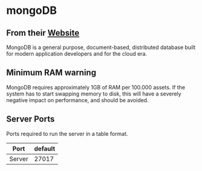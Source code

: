 # mongoDB

## From their [Website](https://www.mongodb.com/)

MongoDB is a general purpose, document-based, distributed database built for modern application developers and for the cloud era.

## Minimum RAM warning

MongoDB requires approximately 1GB of RAM per 100.000 assets. If the system has to start swapping memory to disk, this will have a severely negative impact on performance, and should be avoided.

## Server Ports

Ports required to run the server in a table format.

| Port    | default |
|---------|---------|
| Server  |  27017  |
